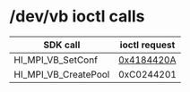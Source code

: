 /dev/vb ioctl calls
====================

| SDK call                       | ioctl request                                 |
|--------------------------------|-----------------------------------------------|
| HI_MPI_VB_SetConf              | [0x4184420A](dev/vb/call_0x4184420A.md)       |
| HI_MPI_VB_CreatePool           | 0xC0244201                                    |

